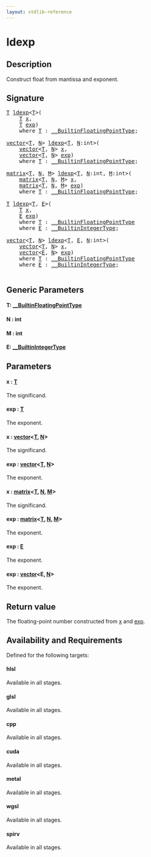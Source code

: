 ```yaml
---
layout: stdlib-reference
---
```


# ldexp

## Description

Construct float from mantissa and exponent.



## Signature 

<pre>
<a href="ldexp.html#typeparam-T" class="code_type">T</a> <a href="ldexp.html">ldexp</a>&lt;<a href="ldexp.html#typeparam-T" class="code_type">T</a>&gt;(
    <a href="ldexp.html#typeparam-T" class="code_type">T</a> <a href="ldexp.html#decl-x" class="code_param">x</a>,
    <a href="ldexp.html#typeparam-T" class="code_type">T</a> <a href="ldexp.html#decl-exp" class="code_param">exp</a>)
    <span class='code_keyword'>where</span> <a href="ldexp.html#typeparam-T" class="code_type">T</a> : <a href="../interfaces/0_builtinfloatingpointtype-029hm/index.html" class="code_type">__BuiltinFloatingPointType</a>;

<a href="../types/vector/index.html" class="code_type">vector</a>&lt;<a href="ldexp.html#typeparam-T" class="code_type">T</a>, <a href="ldexp.html#decl-N" class="code_var">N</a>&gt; <a href="ldexp.html">ldexp</a>&lt;<a href="ldexp.html#typeparam-T" class="code_type">T</a>, <a href="ldexp.html#decl-N" class="code_var">N</a>:<span class="code_keyword">int</span>&gt;(
    <a href="../types/vector/index.html" class="code_type">vector</a>&lt;<a href="ldexp.html#typeparam-T" class="code_type">T</a>, <a href="ldexp.html#decl-N" class="code_var">N</a>&gt; <a href="ldexp.html#decl-x" class="code_param">x</a>,
    <a href="../types/vector/index.html" class="code_type">vector</a>&lt;<a href="ldexp.html#typeparam-T" class="code_type">T</a>, <a href="ldexp.html#decl-N" class="code_var">N</a>&gt; <a href="ldexp.html#decl-exp" class="code_param">exp</a>)
    <span class='code_keyword'>where</span> <a href="ldexp.html#typeparam-T" class="code_type">T</a> : <a href="../interfaces/0_builtinfloatingpointtype-029hm/index.html" class="code_type">__BuiltinFloatingPointType</a>;

<a href="../types/matrix/index.html" class="code_type">matrix</a>&lt;<a href="ldexp.html#typeparam-T" class="code_type">T</a>, <a href="ldexp.html#decl-N" class="code_var">N</a>, <a href="ldexp.html#decl-M" class="code_var">M</a>&gt; <a href="ldexp.html">ldexp</a>&lt;<a href="ldexp.html#typeparam-T" class="code_type">T</a>, <a href="ldexp.html#decl-N" class="code_var">N</a>:<span class="code_keyword">int</span>, <a href="ldexp.html#decl-M" class="code_var">M</a>:<span class="code_keyword">int</span>&gt;(
    <a href="../types/matrix/index.html" class="code_type">matrix</a>&lt;<a href="ldexp.html#typeparam-T" class="code_type">T</a>, <a href="ldexp.html#decl-N" class="code_var">N</a>, <a href="ldexp.html#decl-M" class="code_var">M</a>&gt; <a href="ldexp.html#decl-x" class="code_param">x</a>,
    <a href="../types/matrix/index.html" class="code_type">matrix</a>&lt;<a href="ldexp.html#typeparam-T" class="code_type">T</a>, <a href="ldexp.html#decl-N" class="code_var">N</a>, <a href="ldexp.html#decl-M" class="code_var">M</a>&gt; <a href="ldexp.html#decl-exp" class="code_param">exp</a>)
    <span class='code_keyword'>where</span> <a href="ldexp.html#typeparam-T" class="code_type">T</a> : <a href="../interfaces/0_builtinfloatingpointtype-029hm/index.html" class="code_type">__BuiltinFloatingPointType</a>;

<a href="ldexp.html#typeparam-T" class="code_type">T</a> <a href="ldexp.html">ldexp</a>&lt;<a href="ldexp.html#typeparam-T" class="code_type">T</a>, <a href="ldexp.html#typeparam-E" class="code_type">E</a>&gt;(
    <a href="ldexp.html#typeparam-T" class="code_type">T</a> <a href="ldexp.html#decl-x" class="code_param">x</a>,
    <a href="ldexp.html#typeparam-E" class="code_type">E</a> <a href="ldexp.html#decl-exp" class="code_param">exp</a>)
    <span class='code_keyword'>where</span> <a href="ldexp.html#typeparam-T" class="code_type">T</a> : <a href="../interfaces/0_builtinfloatingpointtype-029hm/index.html" class="code_type">__BuiltinFloatingPointType</a>
    <span class='code_keyword'>where</span> <a href="ldexp.html#typeparam-E" class="code_type">E</a> : <a href="../interfaces/0_builtinintegertype-029g/index.html" class="code_type">__BuiltinIntegerType</a>;

<a href="../types/vector/index.html" class="code_type">vector</a>&lt;<a href="ldexp.html#typeparam-T" class="code_type">T</a>, <a href="ldexp.html#decl-N" class="code_var">N</a>&gt; <a href="ldexp.html">ldexp</a>&lt;<a href="ldexp.html#typeparam-T" class="code_type">T</a>, <a href="ldexp.html#typeparam-E" class="code_type">E</a>, <a href="ldexp.html#decl-N" class="code_var">N</a>:<span class="code_keyword">int</span>&gt;(
    <a href="../types/vector/index.html" class="code_type">vector</a>&lt;<a href="ldexp.html#typeparam-T" class="code_type">T</a>, <a href="ldexp.html#decl-N" class="code_var">N</a>&gt; <a href="ldexp.html#decl-x" class="code_param">x</a>,
    <a href="../types/vector/index.html" class="code_type">vector</a>&lt;<a href="ldexp.html#typeparam-E" class="code_type">E</a>, <a href="ldexp.html#decl-N" class="code_var">N</a>&gt; <a href="ldexp.html#decl-exp" class="code_param">exp</a>)
    <span class='code_keyword'>where</span> <a href="ldexp.html#typeparam-T" class="code_type">T</a> : <a href="../interfaces/0_builtinfloatingpointtype-029hm/index.html" class="code_type">__BuiltinFloatingPointType</a>
    <span class='code_keyword'>where</span> <a href="ldexp.html#typeparam-E" class="code_type">E</a> : <a href="../interfaces/0_builtinintegertype-029g/index.html" class="code_type">__BuiltinIntegerType</a>;

</pre>

## Generic Parameters

####  <a id="typeparam-T"></a>T: [\_\_BuiltinFloatingPointType](../interfaces/0_builtinfloatingpointtype-029hm/index)
####  <a id="decl-N"></a>N  : int
####  <a id="decl-M"></a>M  : int
####  <a id="typeparam-E"></a>E: [\_\_BuiltinIntegerType](../interfaces/0_builtinintegertype-029g/index)

## Parameters

####  <a id="decl-x"></a>x  : [T](ldexp#typeparam-T)
The significand.

####  <a id="decl-exp"></a>exp  : [T](ldexp#typeparam-T)
The exponent.

####  <a id="decl-x"></a>x  : [vector](../types/vector/index)\<[T](../types/vector/index#typeparam-T), [N](../types/vector/index#decl-N)\>
The significand.

####  <a id="decl-exp"></a>exp  : [vector](../types/vector/index)\<[T](../types/vector/index#typeparam-T), [N](../types/vector/index#decl-N)\>
The exponent.

####  <a id="decl-x"></a>x  : [matrix](../types/matrix/index)\<[T](../types/matrix/t-0), [N](../types/matrix/index#decl-N), [M](../types/matrix/index#decl-M)\>
The significand.

####  <a id="decl-exp"></a>exp  : [matrix](../types/matrix/index)\<[T](../types/matrix/t-0), [N](../types/matrix/index#decl-N), [M](../types/matrix/index#decl-M)\>
The exponent.

####  <a id="decl-exp"></a>exp  : [E](ldexp#typeparam-E)
The exponent.

####  <a id="decl-exp"></a>exp  : [vector](../types/vector/index)\<E, [N](../types/vector/index#decl-N)\>
The exponent.


## Return value
The floating-point number constructed from <span class='code'><a href="ldexp.html#decl-x" class="code_param">x</a></span> and <span class='code'><a href="ldexp.html#decl-exp" class="code_param">exp</a></span>.


## Availability and Requirements

Defined for the following targets:

#### hlsl
Available in all stages.

#### glsl
Available in all stages.

#### cpp
Available in all stages.

#### cuda
Available in all stages.

#### metal
Available in all stages.

#### wgsl
Available in all stages.

#### spirv
Available in all stages.



